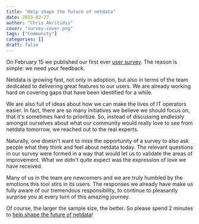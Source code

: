 ```yaml
---
title: "Help shape the future of netdata"
date: 2019-02-27
author: "Chris Akritidis"
cover: "survey-cover.png"
tags: ["Community"]
categories: []
draft: false
---
```


On February 15 we published our first ever [user survey](https://docs.google.com/forms/d/1lXKZd8YOKJxF1clQHkv8N1tx2rF4PqPjhRwLYDceA3g/edit). The reason is simple: we need your feedback.

Netdata is growing fast, not only in adoption, but also in terms of the team dedicated to delivering great features to our users. We are already working hard on covering gaps that have been identified for a while.

We are also full of ideas about how we can make the lives of IT operators easier. In fact, there are so many initiatives we believe we should focus on, that it's sometimes hard to prioritize. So, instead of discussing endlessly amongst ourselves about what our community would really love to see from netdata tomorrow, we reached out to the real experts.

Naturally, one doesn't want to miss the opportunity of a survey to also ask people what they think and feel about netdata today. The relevant questions in our survey were formed in a way that would let us to validate the areas of improvement. What we didn't quite expect was the expression of love we have received.

Many of us in the team are newcomers and we are truly humbled by the emotions this tool stirs in its users. The responses we already have make us fully aware of our tremendous responsibility, to continue to pleasantly surprise you at every turn of this amazing journey.

Of course, the larger the sample size, the better. So please spend 2 minutes to [help shape the future of netdata](https://docs.google.com/forms/d/1lXKZd8YOKJxF1clQHkv8N1tx2rF4PqPjhRwLYDceA3g/edit)!
